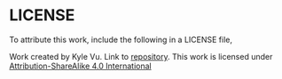 # LICENSE
To attribute this work, include the following in a LICENSE file,

Work created by Kyle Vu.  Link to [repository](https://github.com/kylenvu/ps-hello-world).
This work is licensed under [Attribution-ShareAlike 4.0 International](http://creativecommons.org/licenses/by-sa/4.0/)